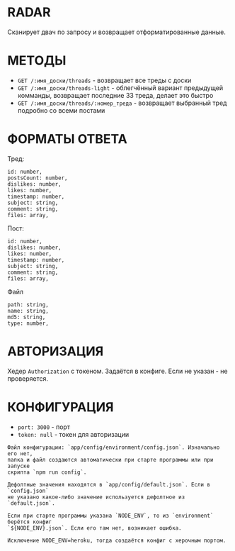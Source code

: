# RADAR

Сканирует двач по запросу и возвращает отформатированные данные.

# МЕТОДЫ

* `GET /:имя_доски/threads` - возвращает все треды c доски
* `GET /:имя_доски/threads-light` - облегчённый вариант предыдущей комманды,
возвращает последние 33 треда, делает это быстро
* `GET /:имя_доски/threads/:номер_треда` - возвращает выбранный тред подробно со всеми постами

# ФОРМАТЫ ОТВЕТА
Тред:

    id: number,
    postsCount: number,
    dislikes: number,
    likes: number,
    timestamp: number,
    subject: string,
    comment: string,
    files: array,

Пост:

    id: number,
    dislikes: number,
    likes: number,
    timestamp: number,
    subject: string,
    comment: string,
    files: array,

Файл

    path: string,
    name: string,
    md5: string,
    type: number,

# АВТОРИЗАЦИЯ

Хедер `Authorization` с токеном. 
Задаётся в конфиге. Если не указан - не проверяется.


# КОНФИГУРАЦИЯ

* `port: 3000` - порт
* `token: null` - токен для авторизации

```
Файл конфигурации: `app/config/environment/config.json`. Изначально его нет,
папка и файл создаются автоматически при старте программы или при запуске
скрипта `npm run config`.

Дефолтные значения находятся в `app/config/default.json`. Если в `config.json` 
не указано какое-либо значение используется дефолтное из `default.json`.

Если при старте программы указана `NODE_ENV`, то из `environment` берётся конфиг
`${NODE_ENV}.json`. Если его там нет, возникает ошибка.

Исключение NODE_ENV=heroku, тогда создаётся конфиг с херочным портом.
```
